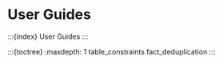# User Guides

:::{index} User Guides
:::

:::{toctree}
:maxdepth: 1
table_constraints
fact_deduplication
:::
